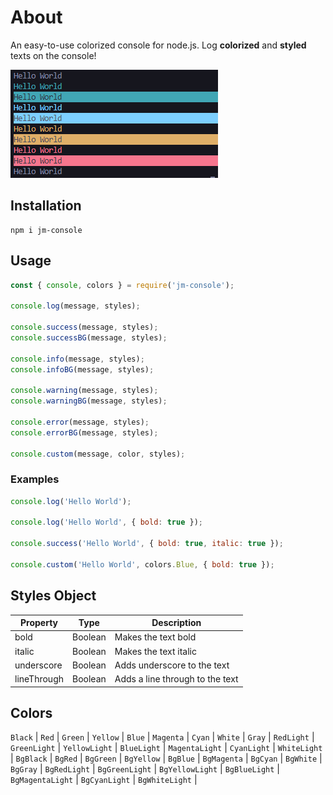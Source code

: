 # About

An easy-to-use colorized console for node.js.
Log **colorized** and **styled** texts on the console!

![screenshot](screenshot.png)

## Installation

```
npm i jm-console
```

## Usage

```javascript
const { console, colors } = require('jm-console');

console.log(message, styles);

console.success(message, styles);
console.successBG(message, styles);

console.info(message, styles);
console.infoBG(message, styles);

console.warning(message, styles);
console.warningBG(message, styles);

console.error(message, styles);
console.errorBG(message, styles);

console.custom(message, color, styles);
```

### Examples

```javascript
console.log('Hello World');

console.log('Hello World', { bold: true });

console.success('Hello World', { bold: true, italic: true });

console.custom('Hello World', colors.Blue, { bold: true });
```

## Styles Object

| Property    | Type    | Description                     |
| ----------- | ------- | ------------------------------- |
| bold        | Boolean | Makes the text bold             |
| italic      | Boolean | Makes the text italic           |
| underscore  | Boolean | Adds underscore to the text     |
| lineThrough | Boolean | Adds a line through to the text |

## Colors

`Black` | `Red` | `Green` | `Yellow` | `Blue` | `Magenta` | `Cyan` | `White` | `Gray` | `RedLight` | `GreenLight` | `YellowLight` | `BlueLight` | `MagentaLight` | `CyanLight` | `WhiteLight` | `BgBlack` | `BgRed` | `BgGreen` | `BgYellow` | `BgBlue` | `BgMagenta` | `BgCyan` | `BgWhite` | `BgGray` | `BgRedLight` | `BgGreenLight` | `BgYellowLight` | `BgBlueLight` | `BgMagentaLight` | `BgCyanLight` | `BgWhiteLight` |
